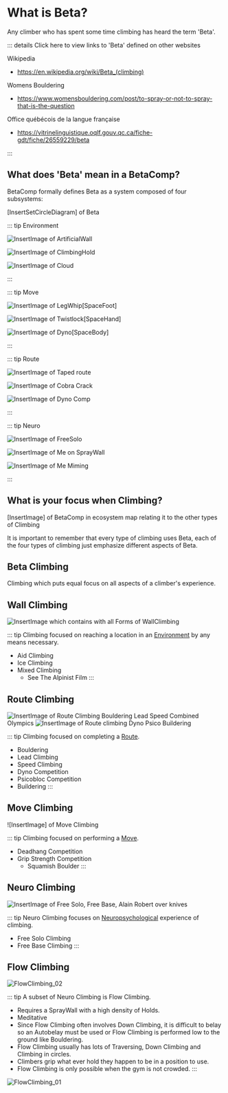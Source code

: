 # What is Beta?

Any climber who has spent some time climbing has heard the term 'Beta'. 

::: details Click here to view links to 'Beta' defined on other websites

Wikipedia
- https://en.wikipedia.org/wiki/Beta_(climbing)

Womens Bouldering
- https://www.womensbouldering.com/post/to-spray-or-not-to-spray-that-is-the-question

Office québécois de la langue française
- https://vitrinelinguistique.oqlf.gouv.qc.ca/fiche-gdt/fiche/26559229/beta

:::

## What does 'Beta' mean in a BetaComp? 

BetaComp formally defines Beta as a system composed of four subsystems: 

[InsertSetCircleDiagram] of Beta 

::: tip Environment

![InsertImage]() of ArtificialWall

![InsertImage]() of ClimbingHold

![InsertImage]() of Cloud

:::

::: tip Move

![InsertImage]() of LegWhip[SpaceFoot]

![InsertImage]() of Twistlock[SpaceHand]

![InsertImage]() of Dyno[SpaceBody]

:::

::: tip Route

![InsertImage]() of Taped route

![InsertImage]() of Cobra Crack

![InsertImage]() of Dyno Comp

:::


::: tip Neuro

![InsertImage]() of FreeSolo

![InsertImage]() of Me on SprayWall

![InsertImage]() of Me Miming

:::


## What is your focus when Climbing?

[InsertImage] of BetaComp in ecosystem map relating it to the other types of Climbing

It is important to remember that every type of climbing uses Beta, each of the four types of climbing just emphasize different aspects of Beta.

## Beta Climbing

Climbing which puts equal focus on all aspects of a climber's experience.

## Wall Climbing

![InsertImage]() which contains with all Forms of WallClimbing

::: tip Climbing focused on reaching a location in an [Environment]() by any means necessary.

- Aid Climbing
- Ice Climbing
- Mixed Climbing
    - See The Alpinist Film
:::

## Route Climbing

![InsertImage]() of Route Climbing Bouldering Lead Speed Combined Olympics
![InsertImage]() of Route climbing Dyno Psico Buildering

::: tip Climbing focused on completing a [Route]().

- Bouldering
- Lead Climbing
- Speed Climbing
- Dyno Competition
- Psicobloc Competition
- Buildering
:::

## Move Climbing

![InsertImage] of Move Climbing

::: tip Climbing focused on performing a [Move]().

- Deadhang Competition
- Grip Strength Competition
    - Squamish Boulder
:::

## Neuro Climbing 

![InsertImage]() of Free Solo, Free Base, Alain Robert over knives

::: tip Neuro Climbing focuses on [Neuropsychological]() experience of climbing. 

- Free Solo Climbing
- Free Base Climbing
:::

## Flow Climbing

![FlowClimbing_02](/FlowClimbing_02.png)

::: tip A subset of Neuro Climbing is Flow Climbing.

- Requires a SprayWall with a high density of Holds.
- Meditative
- Since Flow Climbing often involves Down Climbing, it is difficult to belay so an Autobelay must be used or Flow Climbing is performed low to the ground like Bouldering.
- Flow Climbing usually has lots of Traversing, Down Climbing and Climbing in circles. 
- Climbers grip what ever hold they happen to be in a position to use. 
- Flow Climbing is only possible when the gym is not crowded.
:::

![FlowClimbing_01](/FlowClimbing_01.png)
